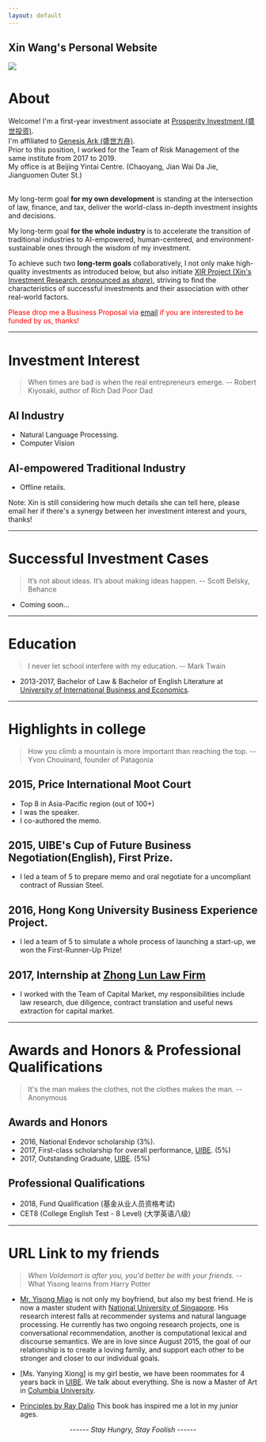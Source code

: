 ```yaml
---
layout: default
---
```


## Xin Wang's Personal Website

<img class="profile-picture" src="Xin-Thailand.jpeg">

# About

Welcome! I'm a first-year investment associate at [Prosperity Investment (盛世投资)](http://www.cgpinvestment.com). <br>
I'm affiliated to [Genesis Ark (盛世方舟)](http://www.ssfzchina.com/). <br>
Prior to this position, I worked for the Team of Risk Management of the same institute from 2017 to 2019.<br>
My office is at Beijing Yintai Centre. (Chaoyang, Jian Wai Da Jie, Jianguomen Outer St.) <br><br>

My long-term goal <b>for my own development</b> is standing at the intersection of law, finance, and tax, deliver the world-class in-depth investment insights and decisions.

My long-term goal <b>for the whole industry</b> is to accelerate the transition of traditional industries to AI-empowered, human-centered, and environment-sustainable ones through the wisdom of my investment.

To achieve such two <b>long-term goals</b> collaboratively, I not only make high-quality investments as introduced below, but also initiate [XIR Project (Xin's Investment Research, pronounced as <i>share</i>)](inv-res/index), striving to find the characteristics of successful investments and their association with other real-world factors.

<span style="color:red">Please drop me a Business Proposal via [email](wangxin@cgpinvestment.com) if you are interested to be funded by us, thanks!</span>

---

# Investment Interest

> When times are bad is when the real entrepreneurs emerge. -- Robert Kiyosaki, author of Rich Dad Poor Dad

## AI Industry
- Natural Language Processing.
- Computer Vision

## AI-empowered Traditional Industry
- Offline retails.

Note: Xin is still considering how much details she can tell here, please email her if there's a synergy between her investment interest and yours, thanks!

---

# Successful Investment Cases

> It’s not about ideas. It’s about making ideas happen. -- Scott Belsky, Behance

- Coming soon...

<!-- ---

# My Blog Posts for Investment Research

> All modles are wrong, but some are useful. -- George Box, Computer Scientist

- Coming soon... -->

---

# Education

> I never let school interfere with my education. -- Mark Twain

- 2013-2017, Bachelor of Law & Bachelor of English Literature at [University of International Business and Economics](http://english.uibe.edu.cn/).

---

# Highlights in college

> How you climb a mountain is more important than reaching the top. -- Yvon Chouinard, founder of Patagonia

## 2015, Price International Moot Court
- Top 8 in Asia-Pacific region (out of 100+)
- I was the speaker.
- I co-authored the memo.

## 2015, UIBE's Cup of Future Business Negotiation(English), First Prize.<br>
- I led a team of 5 to prepare memo and oral negotiate for a uncompliant contract of Russian Steel.

## 2016, Hong Kong University Business Experience Project.
- I led a team of 5 to simulate a whole process of launching a start-up, we won the First-Runner-Up Prize!

## 2017, Internship at [Zhong Lun Law Firm](http://www.zhonglun.com/en/)
- I worked with the Team of Capital Market, my responsibilities include law research, due diligence, contract translation and useful news extraction for capital market.

---

# Awards and Honors & Professional Qualifications

> It's the man makes the clothes, not the clothes makes the man. -- Anonymous

## Awards and Honors
- 2016, National Endevor scholarship (3%).
- 2017, First-class scholarship for overall performance, [UIBE](http://english.uibe.edu.cn/). (5%)
- 2017, Outstanding Graduate, [UIBE](http://english.uibe.edu.cn/). (5%)

## Professional Qualifications
- 2018, Fund Qualification (基金从业人员资格考试)
- CET8 (College English Test - 8 Level) (大学英语八级)

---

# URL Link to my friends

> *When Voldemort is after you, you'd better be with your friends*. -- What Yisong learns from Harry Potter

- [Mr. Yisong Miao](https://yisong.me) is not only my boyfriend, but also my best friend. He is now a master student with [National University of Singapore](http://www.nus.edu.sg). His research interest falls at recommender systems and natural language processing. He currently has two ongoing research projects, one is conversational recommendation, another is computational lexical and discourse semantics. We are in love since August 2015, the goal of our relationship is to create a loving family, and support each other to be stronger and closer to our individual goals.

- [Ms. Yanying Xiong] is my girl bestie, we have been roommates for 4 years back in [UIBE](http://english.uibe.edu.cn/). We talk about everything. She is now a Master of Art in [Columbia University](https://www.columbia.edu/).


<!-- - [Mr. Xiaoyu Ding]

- [Ms. Xiaoyu Liu] -->

- [Principles by Ray Dalio](https://www.principles.com/) This book has inspired me a lot in my junior ages.


<body>
<script type="text/javascript" id="clustrmaps" src="//cdn.clustrmaps.com/map_v2.js?cl=ffffff&w=200&t=tt&d=gfr3bhlw6QJainwiT9vqi6jdzrDJsN5yWdzz5R8LWyo&co=52bfed"></script>
</body>

<center><i>------ Stay Hungry, Stay Foolish ------</i><br><br><br></center>



